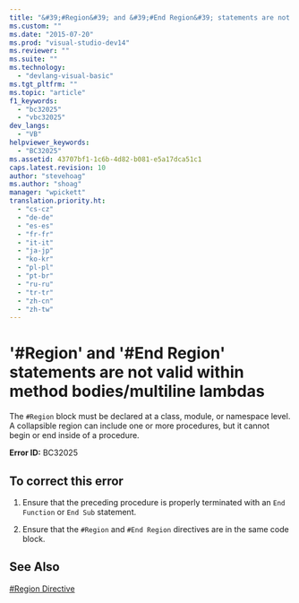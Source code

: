 ```yaml
---
title: "&#39;#Region&#39; and &#39;#End Region&#39; statements are not valid within method bodies-multiline lambdas | Microsoft Docs"
ms.custom: ""
ms.date: "2015-07-20"
ms.prod: "visual-studio-dev14"
ms.reviewer: ""
ms.suite: ""
ms.technology: 
  - "devlang-visual-basic"
ms.tgt_pltfrm: ""
ms.topic: "article"
f1_keywords: 
  - "bc32025"
  - "vbc32025"
dev_langs: 
  - "VB"
helpviewer_keywords: 
  - "BC32025"
ms.assetid: 43707bf1-1c6b-4d82-b081-e5a17dca51c1
caps.latest.revision: 10
author: "stevehoag"
ms.author: "shoag"
manager: "wpickett"
translation.priority.ht: 
  - "cs-cz"
  - "de-de"
  - "es-es"
  - "fr-fr"
  - "it-it"
  - "ja-jp"
  - "ko-kr"
  - "pl-pl"
  - "pt-br"
  - "ru-ru"
  - "tr-tr"
  - "zh-cn"
  - "zh-tw"
---
```

# &#39;#Region&#39; and &#39;#End Region&#39; statements are not valid within method bodies/multiline lambdas
The `#Region` block must be declared at a class, module, or namespace level. A collapsible region can include one or more procedures, but it cannot begin or end inside of a procedure.  
  
 **Error ID:** BC32025  
  
## To correct this error  
  
1.  Ensure that the preceding procedure is properly terminated with an `End Function` or `End Sub` statement.  
  
2.  Ensure that the `#Region` and `#End Region` directives are in the same code block.  
  
## See Also  
 [#Region Directive](../../../visual-basic/language-reference/directives/region-directive.md)